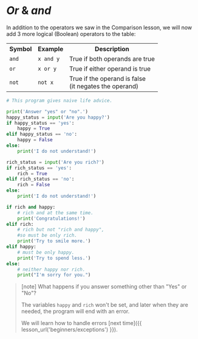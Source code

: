 
# *Or* & *and*

In addition to the operators we saw in the Comparison lesson, we will now add 3 more logical (Boolean) operators to the table:

<table class="table">
    <tr>
        <th>Symbol</th>
        <th>Example</th>
        <th>Description</th>
    </tr>
    <tr>
        <td><code>and</code></td>
        <td><code>x and y</code></td>
        <td>True if both operands are true</td>
    </tr>
    <tr>
        <td><code>or</code></td>
        <td><code>x or y</code></td>
        <td>True if either operand is true</td>
    </tr>
    <tr>
        <td><code>not</code></td>
        <td><code>not x</code></td>
        <td>True if the operand is false<br> 
        (it negates the operand)</td>
    </tr>
</table>



```python
# This program gives naive life advice.

print('Answer "yes" or "no".')
happy_status = input('Are you happy?')
if happy_status == 'yes':
    happy = True
elif happy_status == 'no':
    happy = False
else:
    print('I do not understand!')

rich_status = input('Are you rich?')
if rich_status == 'yes':
    rich = True
elif rich_status == 'no':
    rich = False
else:
    print('I do not understand!')

if rich and happy:
    # rich and at the same time.
    print('Congratulations!')
elif rich:
    # rich but not "rich and happy",
    #so must be only rich.
    print('Try to smile more.')
elif happy:
    # must be only happy.
    print('Try to spend less.')
else:
    # neither happy nor rich.
    print("I'm sorry for you.")

```

> [note]
> What happens if you answer something other than "Yes" or "No"?
>
> The variables `happy` and `rich` won't be set, and later when they are needed, the program will end with an error.
>
> We will learn how to handle errors [next time]({{ lesson_url('beginners/exceptions') }}).
